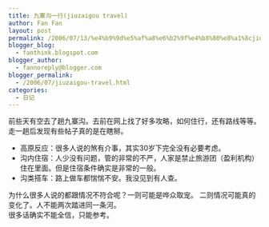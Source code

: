 ```yaml
---
title: 九寨沟一行(jiuzaigou travel)
author: Fan Fan
layout: post
permalink: /2006/07/13/%e4%b9%9d%e5%af%a8%e6%b2%9f%e4%b8%80%e8%a1%8cjiuzaigou-travel/
blogger_blog:
  - fanthink.blogspot.com
blogger_author:
  - fannoreply@blogger.com
blogger_permalink:
  - /2006/07/jiuzaigou-travel.html
categories:
  - 日记
---
```

前些天有空去了趟九寨沟。去前在网上找了好多攻略，如何住行，还有路线等等。走一趟后发现有些帖子真的是在瞎掰。  
* 高原反应：很多人说的煞有介事，其实30岁下完全没有必要考虑。  
* 沟内住宿：人少没有问题，管的非常的不严，人家是禁止旅游团（盈利机构）住在里面。但是住宿条件确实是非常的一般。  
* 沟类搭车：路上做车都惴惴不安。我没见到有人查。

为什么很多人说的都跟情况不符合呢？一则可能是哗众取宠。 二则情况可能真的变化了。人不能两次踏进同一条河。  
很多话确实不能全信，只能参考。